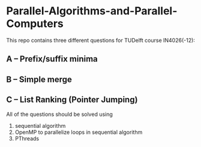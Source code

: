 # Parallel-Algorithms-and-Parallel-Computers

This repo contains three different questions for TUDelft course IN4026(-12):

## A – Prefix/suffix minima
## B – Simple merge
## C – List Ranking (Pointer Jumping)

All of the questions should be solved using
1. sequential algorithm
2. OpenMP to parallelize loops in sequential algorithm
3. PThreads

